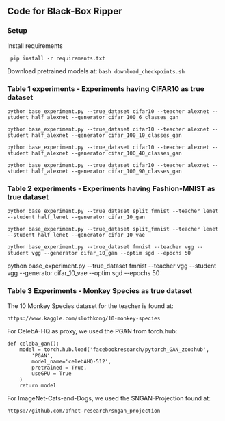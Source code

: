 ## Code for Black-Box Ripper

### Setup
Install requirements

``` pip install -r requirements.txt```

Download pretrained models at:
 ```bash download_checkpoints.sh```


### Table 1 experiments - Experiments having CIFAR10 as true dataset

```python base_experiment.py --true_dataset cifar10 --teacher alexnet --student half_alexnet --generator cifar_100_6_classes_gan```

```python base_experiment.py --true_dataset cifar10 --teacher alexnet --student half_alexnet --generator cifar_100_10_classes_gan```

```python base_experiment.py --true_dataset cifar10 --teacher alexnet --student half_alexnet --generator cifar_100_40_classes_gan```

```python base_experiment.py --true_dataset cifar10 --teacher alexnet --student half_alexnet --generator cifar_100_90_classes_gan```

### Table 2 experiments - Experiments having Fashion-MNIST as true dataset

```python base_experiment.py --true_dataset split_fmnist --teacher lenet --student half_lenet --generator cifar_10_gan```

```python base_experiment.py --true_dataset split_fmnist --teacher lenet --student half_lenet --generator cifar_10_vae```

```python base_experiment.py --true_dataset fmnist --teacher vgg --student vgg --generator cifar_10_gan --optim sgd --epochs 50```

python base_experiment.py --true_dataset fmnist --teacher vgg --student vgg --generator cifar_10_vae --optim sgd --epochs 50


### Table 3 Experiments - Monkey Species as true dataset

The 10 Monkey Species dataset for the teacher is found at:

```https://www.kaggle.com/slothkong/10-monkey-species```

For CelebA-HQ as proxy, we used the PGAN from torch.hub:

```
def celeba_gan():
    model = torch.hub.load('facebookresearch/pytorch_GAN_zoo:hub',
        'PGAN',
        model_name='celebAHQ-512',
        pretrained = True,
        useGPU = True
    )
    return model
```

For ImageNet-Cats-and-Dogs, we used the SNGAN-Projection found at:

```https://github.com/pfnet-research/sngan_projection```
